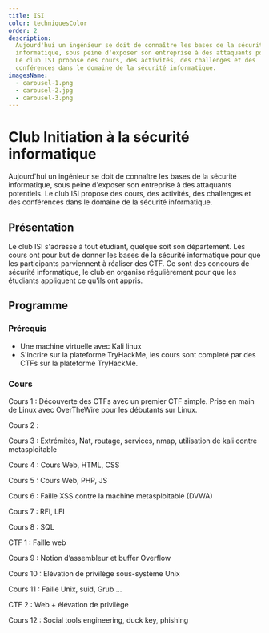 ```yaml
---
title: ISI
color: techniquesColor
order: 2
description:
  Aujourd'hui un ingénieur se doit de connaître les bases de la sécurité
  informatique, sous peine d'exposer son entreprise à des attaquants potentiels.
  Le club ISI propose des cours, des activités, des challenges et des
  conférences dans le domaine de la sécurité informatique.
imagesName:
  - carousel-1.png
  - carousel-2.jpg
  - carousel-3.png
---
```


# Club Initiation à la sécurité informatique

<campus-center>
  <campus-responsive-image
    folder-name="federation/techniques/isi"
    name="logo.jpg"
    max-width="400"></campus-responsive-image>
</campus-center>

Aujourd'hui un ingénieur se doit de connaître les bases de la sécurité
informatique, sous peine d'exposer son entreprise à des attaquants potentiels.
Le club ISI propose des cours, des activités, des challenges et des conférences
dans le domaine de la sécurité informatique.

## Présentation

Le club ISI s'adresse à tout étudiant, quelque soit son département. Les cours
ont pour but de donner les bases de la sécurité informatique pour que les
participants parviennent à réaliser des CTF. Ce sont des concours de sécurité
informatique, le club en organise régulièrement pour que les étudiants
appliquent ce qu'ils ont appris.

<campus-center>
  <campus-carousel :names="imagesName" folder-name="federation/techniques/isi"></campus-carousel>
</campus-center>

## Programme

### Prérequis
- Une machine virtuelle avec Kali linux
- S'incrire sur la plateforme TryHackMe, les cours sont completé par des CTFs sur la plateforme TryHackMe.

### Cours
Cours 1 : Découverte des CTFs avec un premier CTF simple. Prise en main de Linux avec OverTheWire pour les débutants sur Linux.  

Cours 2 : 

Cours 3 : Extrémités, Nat, routage, services, nmap, utilisation de kali contre
metasploitable

Cours 4 : Cours Web, HTML, CSS

Cours 5 : Cours Web, PHP, JS

Cours 6 : Faille XSS contre la machine metasploitable (DVWA)

Cours 7 : RFI, LFI

Cours 8 : SQL

CTF 1 : Faille web

Cours 9 : Notion d’assembleur et buffer Overflow

Cours 10 : Elévation de privilège sous-système Unix

Cours 11 : Faille Unix, suid, Grub …

CTF 2 : Web + élévation de privilège

Cours 12 : Social tools engineering, duck key, phishing
